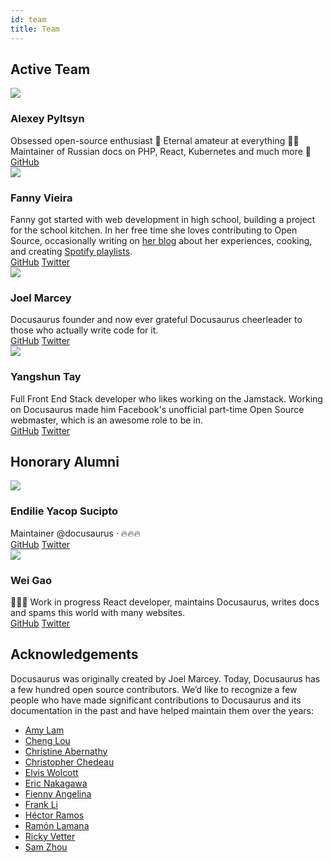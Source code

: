```yaml
---
id: team
title: Team
---
```


## Active Team

<div class="row">
  <div class="col col--6 margin-bottom--lg">
    <div class="card card--full-height">
      <div class="card__header">
        <div class="avatar avatar--vertical">
          <img
            class="avatar__photo avatar__photo--xl"
            src="https://github.com/lex111.png"
          />
          <div class="avatar__intro">
            <h3 class="avatar__name">Alexey Pyltsyn</h3>
          </div>
        </div>
      </div>
      <div class="card__body">
        Obsessed open-source enthusiast 👋 Eternal amateur at everything 🤷‍♂️ Maintainer of Russian docs on PHP, React, Kubernetes and much more 🧐
      </div>
      <div class="card__footer">
        <div class="button-group button-group--block">
          <a class="button button--secondary" href="https://github.com/lex111">GitHub</a>
        </div>
      </div>
    </div>
  </div>
  <div class="col col--6 margin-bottom--lg">
    <div class="card card--full-height">
      <div class="card__header">
        <div class="avatar avatar--vertical">
          <img
            class="avatar__photo avatar__photo--xl"
            src="https://github.com/fanny.png"
          />
          <div class="avatar__intro">
            <h3 class="avatar__name">Fanny Vieira</h3>
          </div>
        </div>
      </div>
      <div class="card__body">
        Fanny got started with web development in high school, building a project for the school kitchen. In her free time she loves contributing to Open Source, occasionally writing on <a href="https://dev.to/fannyvieira" target="_blank">her blog</a> about her experiences, cooking, and creating <a href="https://open.spotify.com/user/anotherfanny" target="_blank">Spotify playlists</a>.
      </div>
      <div class="card__footer">
        <div class="button-group button-group--block">
          <a class="button button--secondary" href="https://github.com/fanny">GitHub</a>
          <a class="button button--secondary" href="https://twitter.com/fannyvieiira">Twitter</a>
        </div>
      </div>
    </div>
  </div>
  <div class="col col--6 margin-bottom--lg">
    <div class="card card--full-height">
      <div class="card__header">
        <div class="avatar avatar--vertical">
          <img
            class="avatar__photo avatar__photo--xl"
            src="https://github.com/JoelMarcey.png"
          />
          <div class="avatar__intro">
            <h3 class="avatar__name">Joel Marcey</h3>
          </div>
        </div>
      </div>
      <div class="card__body">
        Docusaurus founder and now ever grateful Docusaurus cheerleader to those who actually write code for it.
      </div>
      <div class="card__footer">
        <div class="button-group button-group--block">
          <a class="button button--secondary" href="https://github.com/JoelMarcey">GitHub</a>
          <a class="button button--secondary" href="https://twitter.com/joelmarcey">Twitter</a>
        </div>
      </div>
    </div>
  </div>
  <div class="col col--6 margin-bottom--lg">
    <div class="card card--full-height">
      <div class="card__header">
        <div class="avatar avatar--vertical">
          <img
            class="avatar__photo avatar__photo--xl"
            src="https://github.com/yangshun.png"
          />
          <div class="avatar__intro">
            <h3 class="avatar__name">Yangshun Tay</h3>
          </div>
        </div>
      </div>
      <div class="card__body">
        Full Front End Stack developer who likes working on the Jamstack. Working on Docusaurus made him Facebook's unofficial part-time Open Source webmaster, which is an awesome role to be in.
      </div>
      <div class="card__footer">
        <div class="button-group button-group--block">
          <a class="button button--secondary" href="https://github.com/yangshun">GitHub</a>
          <a class="button button--secondary" href="https://twitter.com/yangshunz">Twitter</a>
        </div>
      </div>
    </div>
  </div>
</div>

## Honorary Alumni

<div class="row">
  <div class="col col--6 margin-bottom--lg">
    <div class="card card--full-height">
      <div class="card__header">
        <div class="avatar avatar--vertical">
          <img
            class="avatar__photo avatar__photo--xl"
            src="https://github.com/endiliey.png"
          />
          <div class="avatar__intro">
            <h3 class="avatar__name">Endilie Yacop Sucipto</h3>
          </div>
        </div>
      </div>
      <div class="card__body">
        Maintainer @docusaurus · 🔥🔥🔥
      </div>
      <div class="card__footer">
        <div class="button-group button-group--block">
          <a class="button button--secondary" href="https://github.com/endiliey">GitHub</a>
          <a class="button button--secondary" href="https://twitter.com/endiliey">Twitter</a>
        </div>
      </div>
    </div>
  </div>
  <div class="col col--6 margin-bottom--lg">
    <div class="card card--full-height">
      <div class="card__header">
        <div class="avatar avatar--vertical">
          <img
            class="avatar__photo avatar__photo--xl"
            src="https://github.com/wgao19.png"
          />
          <div class="avatar__intro">
            <h3 class="avatar__name">Wei Gao</h3>
          </div>
        </div>
      </div>
      <div class="card__body">
        👩🏻‍🌾 Work in progress React developer, maintains Docusaurus, writes docs and spams this world with many websites.
      </div>
      <div class="card__footer">
        <div class="button-group button-group--block">
          <a class="button button--secondary" href="https://github.com/wgao19">GitHub</a>
          <a class="button button--secondary" href="https://twitter.com/wgao19">Twitter</a>
        </div>
      </div>
    </div>
  </div>
</div>

## Acknowledgements

Docusaurus was originally created by Joel Marcey. Today, Docusaurus has a few hundred open source contributors. We’d like to recognize a few people who have made significant contributions to Docusaurus and its documentation in the past and have helped maintain them over the years:

- [Amy Lam](https://github.com/amyrlam)
- [Cheng Lou](https://github.com/chenglou)
- [Christine Abernathy](https://github.com/caabernathy)
- [Christopher Chedeau](https://github.com/vjeux)
- [Elvis Wolcott](https://github.com/elviswolcott)
- [Eric Nakagawa](https://github.com/ericnakagawa)
- [Fienny Angelina](https://github.com/fiennyangeln)
- [Frank Li](https://github.com/deltice)
- [Héctor Ramos](https://github.com/hramos)
- [Ramón Lamana](https://github.com/rlamana)
- [Ricky Vetter](https://github.com/rickyvetter)
- [Sam Zhou](https://github.com/SamChou19815)
